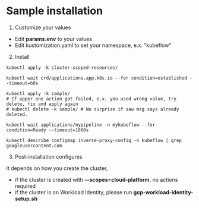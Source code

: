 # Sample installation

1. Customize your values
- Edit **params.env** to your values
- Edit kustomization.yaml to set your namespace, e.x. "kubeflow"

2. Install

```
kubectl apply -k cluster-scoped-resources/

kubectl wait crd/applications.app.k8s.io --for condition=established --timeout=60s

kubectl apply -k sample/
# If upper one action got failed, e.x. you used wrong value, try delete, fix and apply again
# kubectl delete -k sample/ # No surprise if saw msg says already deleted.

kubectl wait applications/mypipeline -n mykubeflow --for condition=Ready --timeout=1800s

kubectl describe configmap inverse-proxy-config -n kubeflow | grep googleusercontent.com
```

3. Post-installation configures

It depends on how you create the cluster, 
- if the cluster is created with **--scopes=cloud-platform**, no actions required
- if the cluster is on Workload Identity, please run **gcp-workload-identity-setup.sh**
